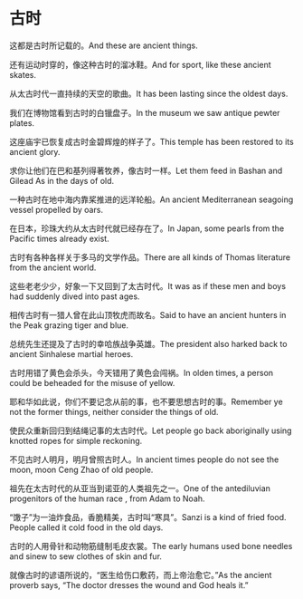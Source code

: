 # 古时

<p><span class="chinese">这都是古时所记载的。</span><span class="english">And these are ancient things.</span></p>

<p><span class="chinese">还有运动时穿的，像这种古时的溜冰鞋。</span><span class="english">And for sport, like these ancient skates.</span></p>

<p><span class="chinese">从太古时代一直持续的天空的歌曲。</span><span class="english">It has been lasting since the oldest days.</span></p>

<p><span class="chinese">我们在博物馆看到古时的白镴盘子。</span><span class="english">In the museum we saw antique pewter plates.</span></p>

<p><span class="chinese">这座庙宇已恢复成古时金碧辉煌的样子了。</span><span class="english">This temple has been restored to its ancient glory.</span></p>

<p><span class="chinese">求你让他们在巴和基列得著牧养，像古时一样。</span><span class="english">Let them feed in Bashan and Gilead As in the days of old.</span></p>

<p><span class="chinese">一种古时在地中海内靠桨推进的远洋轮船。</span><span class="english">An ancient Mediterranean seagoing vessel propelled by oars.</span></p>

<p><span class="chinese">在日本，珍珠大约从太古时代就已经存在了。</span><span class="english">In Japan, some pearls from the Pacific times already exist.</span></p>

<p><span class="chinese">古时有各种各样关于多马的文学作品。</span><span class="english">There are all kinds of Thomas literature from the ancient world.</span></p>

<p><span class="chinese">这些老老少少，好象一下又回到了太古时代。</span><span class="english">It was as if these men and boys had suddenly dived into past ages.</span></p>

<p><span class="chinese">相传古时有一猎人曾在此山顶牧虎而故名。</span><span class="english">Said to have an ancient hunters in the Peak grazing tiger and blue.</span></p>

<p><span class="chinese">总统先生还提及了古时的幸哈族战争英雄。</span><span class="english">The president also harked back to ancient Sinhalese martial heroes.</span></p>

<p><span class="chinese">古时用错了黄色会杀头，今天错用了黄色会闯祸。</span><span class="english">In olden times, a person could be beheaded for the misuse of yellow.</span></p>

<p><span class="chinese">耶和华如此说，你们不要记念从前的事，也不要思想古时的事。</span><span class="english">Remember ye not the former things, neither consider the things of old.</span></p>

<p><span class="chinese">使民众重新回归到结绳记事的太古时代。</span><span class="english">Let people go back aboriginally using knotted ropes for simple reckoning.</span></p>

<p><span class="chinese">不见古时人明月，明月曾照古时人。</span><span class="english">In ancient times people do not see the moon, moon Ceng Zhao of old people.</span></p>

<p><span class="chinese">祖先在太古时代的从亚当到诺亚的人类祖先之一。</span><span class="english">One of the antediluvian progenitors of the human race , from Adam to Noah.</span></p>

<p><span class="chinese">“馓子”为一油炸食品，香脆精美，古时叫“寒具”。</span><span class="english">Sanzi is a kind of fried food. People called it cold food in the old days.</span></p>

<p><span class="chinese">古时的人用骨针和动物筋缝制毛皮衣裳。</span><span class="english">The early humans used bone needles and sinew to sew clothes of skin and fur.</span></p>

<p><span class="chinese">就像古时的谚语所说的，“医生给伤口敷药，而上帝治愈它。”</span><span class="english">As the ancient proverb says, “The doctor dresses the wound and God heals it.”</span></p>

